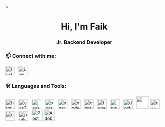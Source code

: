 c
<h1 align="center">Hi, I'm Faik</h1>


<h3 align="center">Jr. Backend Developer</h3>



### 📫 Connect with me:
<div style="display: flex; align-items: center;">
  <a href="https://www.instagram.com/faik.aktss/" target="_blank" style="margin-right: 10px;">  <img src="https://upload.wikimedia.org/wikipedia/commons/a/a5/Instagram_icon.png" alt="Instagram" width="30" height="30" /> </a>
  <a href="https://www.linkedin.com/in/faik-akta%C5%9F-8a8a51369/" target="_blank"> <img src="https://img.icons8.com/color/48/linkedin.png" alt="LinkedIn" width="30" height="30" /> </a>
</div>


### 🛠️ Languages and Tools:
<p align="left">
  <img src="https://cdn.jsdelivr.net/gh/devicons/devicon/icons/html5/html5-original.svg" alt="html5" width="30" height="30" style="margin-right:8px;"/>
  <img src="https://cdn.jsdelivr.net/gh/devicons/devicon/icons/css3/css3-original.svg" alt="css3" width="30" height="30" style="margin-right:8px;"/>
  <img src="https://cdn.jsdelivr.net/gh/devicons/devicon/icons/javascript/javascript-original.svg" alt="javascript" width="30" height="30" style="margin-right:8px;"/>
  <img src="https://cdn.jsdelivr.net/gh/devicons/devicon/icons/bootstrap/bootstrap-original.svg" alt="bootstrap" width="30" height="30" style="margin-right:8px;"/>
  <img src="https://cdn.jsdelivr.net/gh/devicons/devicon/icons/postgresql/postgresql-original.svg" alt="postgresql" width="30" height="30" style="margin-right:8px;"/>
  <img src="https://cdn.jsdelivr.net/gh/devicons/devicon/icons/nodejs/nodejs-original.svg" alt="nodejs" width="30" height="30" style="margin-right:8px;"/>
  <img src="https://cdn.jsdelivr.net/gh/devicons/devicon/icons/express/express-original.svg" alt="express" width="30" height="30" style="margin-right:8px;"/>
  <img src="https://cdn.jsdelivr.net/gh/devicons/devicon/icons/typescript/typescript-original.svg" alt="typescript" width="30" height="30" style="margin-right:8px;"/>
  <img src="https://cdn.jsdelivr.net/gh/devicons/devicon/icons/mongodb/mongodb-original.svg" alt="mongodb" width="30" height="30" style="margin-right:8px;"/>
  <img src="https://cdn.jsdelivr.net/gh/devicons/devicon/icons/docker/docker-original.svg" alt="docker" width="30" height="30" style="margin-right:8px;"/>
<img src="https://cdn-icons-png.flaticon.com/512/5968/5968705.png" width="40"/>
  <img src="https://cdn.jsdelivr.net/gh/devicons/devicon/icons/cplusplus/cplusplus-original.svg" alt="c++" width="30" height="30" style="margin-right:8px;"/>
  <img src="https://cdn.jsdelivr.net/gh/devicons/devicon/icons/c/c-original.svg" alt="c" width="30" height="30" style="margin-right:8px;"/>
  <img src="https://cdn.jsdelivr.net/gh/devicons/devicon/icons/python/python-original.svg" alt="python" width="30" height="30" style="margin-right:8px;"/>
  <a href="https://www.postman.com/" target="_blank">
    <img src="https://cdn-icons-png.flaticon.com/512/5968/5968494.png" alt="Postman" width="35" height="35" />
  </a>
<a href="https://www.adobe.com/products/illustrator.html" target="_blank">
  <img src="adobe-illustrator.png" alt="Adobe Illustrator" width="35" height="35" />
</a>

  
  
  
  
</p>
